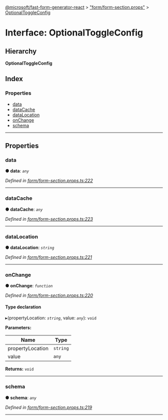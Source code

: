 [@microsoft/fast-form-generator-react](../README.md) > ["form/form-section.props"](../modules/_form_form_section_props_.md) > [OptionalToggleConfig](../interfaces/_form_form_section_props_.optionaltoggleconfig.md)

# Interface: OptionalToggleConfig

## Hierarchy

**OptionalToggleConfig**

## Index

### Properties

* [data](_form_form_section_props_.optionaltoggleconfig.md#data)
* [dataCache](_form_form_section_props_.optionaltoggleconfig.md#datacache)
* [dataLocation](_form_form_section_props_.optionaltoggleconfig.md#datalocation)
* [onChange](_form_form_section_props_.optionaltoggleconfig.md#onchange)
* [schema](_form_form_section_props_.optionaltoggleconfig.md#schema)

---

## Properties

<a id="data"></a>

###  data

**● data**: *`any`*

*Defined in [form/form-section.props.ts:222](https://github.com/Microsoft/fast-dna/blob/164dd3ca/packages/fast-form-generator-react/src/form/form-section.props.ts#L222)*

___
<a id="datacache"></a>

###  dataCache

**● dataCache**: *`any`*

*Defined in [form/form-section.props.ts:223](https://github.com/Microsoft/fast-dna/blob/164dd3ca/packages/fast-form-generator-react/src/form/form-section.props.ts#L223)*

___
<a id="datalocation"></a>

###  dataLocation

**● dataLocation**: *`string`*

*Defined in [form/form-section.props.ts:221](https://github.com/Microsoft/fast-dna/blob/164dd3ca/packages/fast-form-generator-react/src/form/form-section.props.ts#L221)*

___
<a id="onchange"></a>

###  onChange

**● onChange**: *`function`*

*Defined in [form/form-section.props.ts:220](https://github.com/Microsoft/fast-dna/blob/164dd3ca/packages/fast-form-generator-react/src/form/form-section.props.ts#L220)*

#### Type declaration
▸(propertyLocation: *`string`*, value: *`any`*): `void`

**Parameters:**

| Name | Type |
| ------ | ------ |
| propertyLocation | `string` |
| value | `any` |

**Returns:** `void`

___
<a id="schema"></a>

###  schema

**● schema**: *`any`*

*Defined in [form/form-section.props.ts:219](https://github.com/Microsoft/fast-dna/blob/164dd3ca/packages/fast-form-generator-react/src/form/form-section.props.ts#L219)*

___

